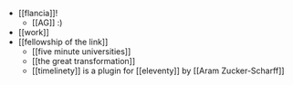 - [[flancia]]!
  - [[AG]] :)
- [[work]]
- [[fellowship of the link]]
  - [[five minute universities]]
  - [[the great transformation]]
  - [[timelinety]] is a plugin for [[eleventy]] by [[Aram Zucker-Scharff]]
